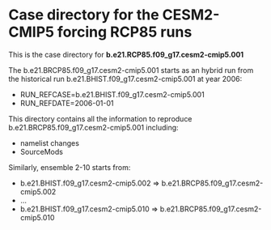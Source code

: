 # Case directory for the CESM2-CMIP5 forcing RCP85 runs

This is the case directory for **b.e21.RCP85.f09_g17.cesm2-cmip5.001**

The b.e21.BRCP85.f09_g17.cesm2-cmip5.001 starts as an hybrid run from the historical run b.e21.BHIST.f09_g17.cesm2-cmip5.001 at year 2006:
- RUN_REFCASE=b.e21.BHIST.f09_g17.cesm2-cmip5.001
- RUN_REFDATE=2006-01-01

This directory contains all the information to reproduce b.e21.BRCP85.f09_g17.cesm2-cmip5.001 including:
- namelist changes
- SourceMods

Similarly, ensemble 2-10 starts from:
- b.e21.BHIST.f09_g17.cesm2-cmip5.002 => b.e21.BRCP85.f09_g17.cesm2-cmip5.002
- ...
- b.e21.BHIST.f09_g17.cesm2-cmip5.010 => b.e21.BRCP85.f09_g17.cesm2-cmip5.010
